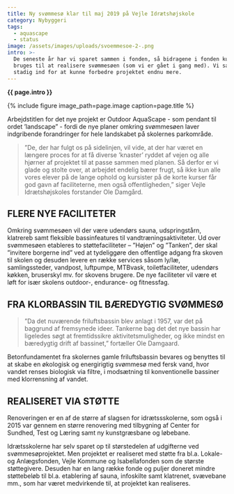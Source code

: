```yaml
---
title: Ny svømmesø klar til maj 2019 på Vejle Idrætshøjskole
category: Nybyggeri
tags:
  - aquascape
  - status
image: /assets/images/uploads/svoemmesoe-2-.png
intro: >-
  De seneste år har vi sparet sammen i fonden, så bidragene i fonden kunne
  bruges til at realisere svømmesøen (som vi er gået i gang med). Vi samler
  stadig ind for at kunne forbedre projektet endnu mere.
---
```


**{{ page.intro }}**

{% include figure image_path=page.image caption=page.title %}

Arbejdstitlen for det nye projekt er Outdoor AquaScape - som pendant til ordet ’landscape” - fordi de nye planer omkring svømmesøen laver indgribende forandringer for hele landskabet på skolernes parkområde.

> ”De, der har fulgt os på sidelinjen, vil vide, at der har været en længere proces for at få diverse ’knaster’ ryddet af vejen og alle hjørner af projektet til at passe sammen med planen. Så derfor er vi glade og stolte over, at arbejdet endelig bærer frugt, så ikke kun alle vores elever på de lange ophold og kursister på de korte kurser får god gavn af faciliteterne, men også offentligheden,” siger Vejle Idrætshøjskoles forstander Ole Damgård.

## FLERE NYE FACILITETER

Omkring svømmesøen vil der være udendørs sauna, udspringstårn, klatrereb samt fleksible bassinfeatures til vandtræningsaktiviteter. Ud over svømmesøen etableres to støttefaciliteter – ”Højen” og ”Tanken”, der skal ”invitere borgerne ind” ved at tydeliggøre den offentlige adgang fra skoven til skolen og desuden levere en række services såsom ly/læ, samlingssteder, vandpost, luftpumpe, MTBvask, toiletfaciliteter, udendørs køkken, bruserskyl mv. for skovens brugere. De nye faciliteter vil være et løft for især skolens outdoor-, endurance- og fitnessfag.

## FRA KLORBASSIN TIL BÆREDYGTIG SVØMMESØ

> ”Da det nuværende friluftsbassin blev anlagt i 1957, var det på baggrund af fremsynede ideer. Tankerne bag det det nye bassin har ligeledes søgt at fremtidssikre aktivitetsmuligheder, og ikke mindst en bæredygtig drift af bassinet,” fortæller Ole Damgaard.

Betonfundamentet fra skolernes gamle friluftsbassin bevares og benyttes til at skabe en økologisk og energirigtig svømmesø med fersk vand, hvor vandet renses biologisk via filtre, i modsætning til konventionelle bassiner med klorrensn­ing af vandet.

## REALISERET VIA STØTTE

Renoveringen er en af de større af slagsen for idrætssskolerne, som også i 2015 var gennem en større renovering med tilbygning af Center for Sundhed, Test og Læring samt ny kunstgræsbane og løbebane.

Idrætsskolerne har selv sparet op til størstedelen af udgifterne ved svømmesøprojektet. Men projektet er realiseret med støtte fra bl.a. Lokale- og Anlægsfonden, Vejle Kommune og Isabellafonden som de største støttegivere. Desuden har en lang række fonde og puljer doneret mindre støttebeløb til bl.a. etablering af sauna, infoskilte samt klatrenet, svævebane mm., som har været medvirkende til, at projektet kan realiseres.
